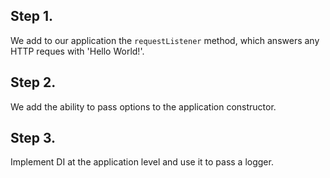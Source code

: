 ## Step 1.

We add to our application the `requestListener` method, which answers any HTTP reques with 'Hello World!'.

## Step 2.

We add the ability to pass options to the application constructor.

## Step 3.

Implement DI at the application level and use it to pass a logger.
